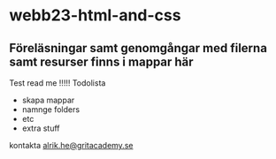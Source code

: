 # webb23-html-and-css
## Föreläsningar samt genomgångar med filerna samt resurser finns i mappar här

Test read me !!!!!
Todolista
- skapa mappar
- namnge folders
- etc
- extra stuff

kontakta alrik.he@gritacademy.se 
